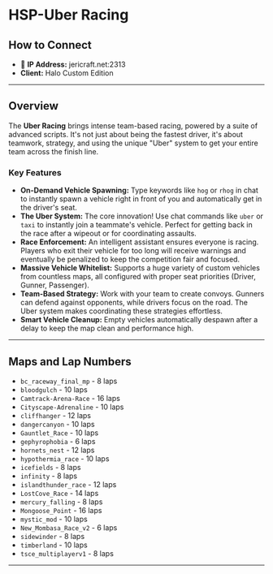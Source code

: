 # HSP-Uber Racing

## How to Connect

* 🔗 **IP Address:** jericraft.net:2313
* **Client:** Halo Custom Edition

---

## Overview

The **Uber Racing** brings intense team-based racing, powered by a suite of advanced scripts. It's not just about being
the fastest driver, it's about teamwork, strategy, and using the unique "Uber" system to get your entire team across the
finish line.

### Key Features

* **On-Demand Vehicle Spawning:** Type keywords like `hog` or `rhog` in chat to instantly spawn a vehicle right in front
  of you and automatically get in the driver's seat.
* **The Uber System:** The core innovation! Use chat commands like `uber` or `taxi` to instantly join a teammate's
  vehicle. Perfect for getting back in the race after a wipeout or for coordinating assaults.
* **Race Enforcement:** An intelligent assistant ensures everyone is racing. Players who exit their vehicle for too long
  will receive warnings and eventually be penalized to keep the competition fair and focused.
* **Massive Vehicle Whitelist:** Supports a huge variety of custom vehicles from countless maps, all configured with
  proper seat priorities (Driver, Gunner, Passenger).
* **Team-Based Strategy:** Work with your team to create convoys. Gunners can defend against opponents, while drivers
  focus on the road. The Uber system makes coordinating these strategies effortless.
* **Smart Vehicle Cleanup:** Empty vehicles automatically despawn after a delay to keep the map clean and performance
  high.

---

## Maps and Lap Numbers

* `bc_raceway_final_mp` - 8 laps
* `bloodgulch` - 10 laps
* `Camtrack-Arena-Race` - 16 laps
* `Cityscape-Adrenaline` - 10 laps
* `cliffhanger` - 12 laps
* `dangercanyon` - 10 laps
* `Gauntlet_Race` - 10 laps
* `gephyrophobia` - 6 laps
* `hornets_nest` - 12 laps
* `hypothermia_race` - 10 laps
* `icefields` - 8 laps
* `infinity` - 8 laps
* `islandthunder_race` - 12 laps
* `LostCove_Race` - 14 laps
* `mercury_falling` - 8 laps
* `Mongoose_Point` - 16 laps
* `mystic_mod` - 10 laps
* `New_Mombasa_Race_v2` - 6 laps
* `sidewinder` - 8 laps
* `timberland` - 10 laps
* `tsce_multiplayerv1` - 8 laps

---